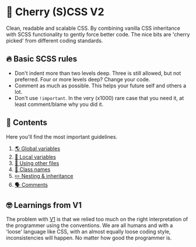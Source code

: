 # 🍒 Cherry (S)CSS V2
Clean, readable and scalable CSS. By combining vanilla CSS inheritance with SCSS functionality to gently force better code. The nice bits are 'cherry picked' from different coding standards.

## 🔥 Basic SCSS rules
- Don't indent more than two levels deep. Three is still allowed, but not preferred. Four or more levels deep? Change your code. 
- Comment as much as possible. This helps your future self and others a lot.
- Don't use `!important`. In the very (x1000) rare case that you need it, at least comment/blame why you did it.

## 🧠 Contents
Here you'll find the most important guidelines.
1. [🌎 Global variables](_global-variables.md)
2. [🏡 Local variables](_local-variables.md)
3. [🤝 Using other files](_local-variables.md)
4. [🥳 Class names](_class-names.md)
5. [✏️ Nesting & inheritance](_nesting.md)
6. [🗣 Comments](_comments.md)

## 🤓 Learnings from V1
The problem with [V1](#) is that we relied too much on the right interpretation of the programmer using the conventions. We are all humans and with a 'loose' language like CSS, with an almost equally loose coding style, inconsistencies will happen. No matter how good the programmer is.